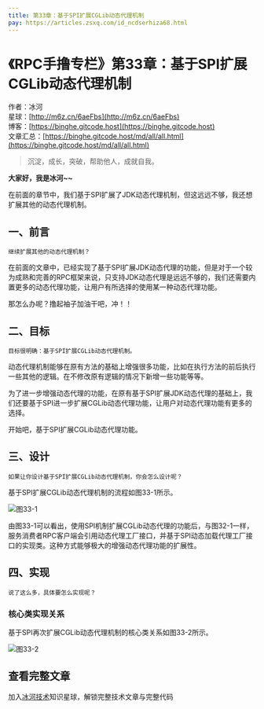 ```yaml
---
title: 第33章：基于SPI扩展CGLib动态代理机制
pay: https://articles.zsxq.com/id_ncdserhiza68.html
---
```


# 《RPC手撸专栏》第33章：基于SPI扩展CGLib动态代理机制

作者：冰河
<br/>星球：[http://m6z.cn/6aeFbs](http://m6z.cn/6aeFbs)
<br/>博客：[https://binghe.gitcode.host](https://binghe.gitcode.host)
<br/>文章汇总：[https://binghe.gitcode.host/md/all/all.html](https://binghe.gitcode.host/md/all/all.html)

> 沉淀，成长，突破，帮助他人，成就自我。

**大家好，我是冰河~~**

在前面的章节中，我们基于SPI扩展了JDK动态代理机制，但这远远不够，我还想扩展其他的动态代理机制。

## 一、前言

`继续扩展其他的动态代理机制？`

在前面的文章中，已经实现了基于SPI扩展JDK动态代理的功能，但是对于一个较为成熟和完善的RPC框架来说，只支持JDK动态代理是远远不够的，我们还需要内置更多的动态代理功能，让用户有所选择的使用某一种动态代理功能。

那怎么办呢？撸起袖子加油干吧，冲！！

## 二、目标

`目标很明确：基于SPI扩展CGLib动态代理机制。`

动态代理机制能够在原有方法的基础上增强很多功能，比如在执行方法的前后执行一些其他的逻辑。在不修改原有逻辑的情况下新增一些功能等等。

为了进一步增强动态代理的功能，在原有基于SPI扩展JDK动态代理的基础上，我们还要基于SPI进一步扩展CGLib动态代理功能，让用户对动态代理功能有更多的选择。

开始吧，基于SPI扩展CGLib动态代理功能。

## 三、设计

`如果让你设计基于SPI扩展CGLib动态代理机制，你会怎么设计呢？`

基于SPI扩展CGLib动态代理机制的流程如图33-1所示。

![图33-1](https://binghe.gitcode.host/assets/images/middleware/rpc/rpc-2022-11-08-001.png)

由图33-1可以看出，使用SPI机制扩展CGLib动态代理的功能后，与图32-1一样，服务消费者RPC客户端会引用动态代理工厂接口，并基于SPI动态加载代理工厂接口的实现类。这种方式能够极大的增强动态代理功能的扩展性。

## 四、实现

`说了这么多，具体要怎么实现呢？`

### 核心类实现关系

基于SPI再次扩展CGLib动态代理机制的核心类关系如图33-2所示。

![图33-2](https://binghe.gitcode.host/assets/images/middleware/rpc/rpc-2022-11-08-002.png)

## 查看完整文章

加入[冰河技术](http://m6z.cn/6aeFbs)知识星球，解锁完整技术文章与完整代码